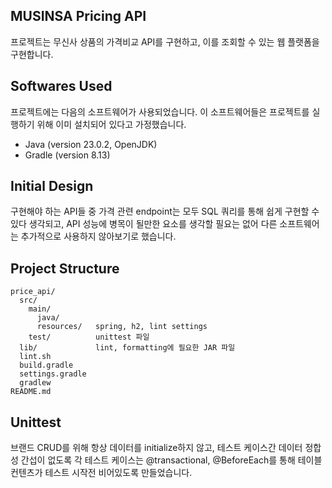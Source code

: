 ## MUSINSA Pricing API

프로젝트는 무신사 상품의 가격비교 API를 구현하고, 이를 조회할 수 있는 웹 플랫폼을 구현합니다.

## Softwares Used

프로젝트에는 다음의 소프트웨어가 사용되었습니다. 이 소프트웨어들은 프로젝트를 실행하기 위해 이미 설치되어 있다고 가정했습니다.
- Java (version 23.0.2, OpenJDK)
- Gradle (version 8.13)

## Initial Design

구현해야 하는 API들 중 가격 관련 endpoint는 모두 SQL 쿼리를 통해 쉽게 구현할 수 있다 생각되고, API 성능에 병목이 될만한 요소를 생각할 필요는 없어 다른 소프트웨어는 추가적으로 사용하지 않아보기로 했습니다.

## Project Structure

```
price_api/
  src/
    main/
      java/
      resources/   spring, h2, lint settings
    test/          unittest 파일
  lib/             lint, formatting에 필요한 JAR 파일
  lint.sh
  build.gradle
  settings.gradle
  gradlew
README.md
```

## Unittest

브랜드 CRUD를 위해 항상 데이터를 initialize하지 않고, 테스트 케이스간 데이터 정합성 간섭이 없도록 각 테스트 케이스는 @transactional, @BeforeEach를 통해 테이블 컨텐츠가 테스트 시작전 비어있도록 만들었습니다. 

